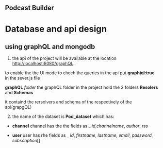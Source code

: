 ## Podcast Builder

# Database and api design
## using graphQL and mongodb

1. the api of the project will be available at the location 
[http://localhost:8080/graphQL](http://localhost:8080/graphQL).

to enable the the UI mode to chech the queries in the api put __graphiql:true__ in the sever.js file

__graphQL__ _folder_
the graphQL folder in the project hold the 2 folders __Resolers__ and __Schemas__

it containd the rersolvers and schema of the respectively of the api(grapgQL)

2. the name of the dataset is __Pod_dataset__ which has:
- __channel__
channel has the the fields as _ _id_,_channelname_, _author_, _rss_

- __user__
user has rhe fields as _ _id_, _firstname_, _lastname_, _email_, _password_, _subscription_[]










